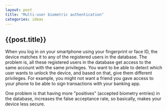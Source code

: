 ```yaml
---
layout: post
title: "Multi-user biometric authentication"
categories: ideas
---
```


<h2>{{post.title}}</h2>
When you log in on your smartphone using your fingerprint or face ID, the device matches it to any of the registered users in the database.
The problem is, all these registered users in the database get access to the same account with the same privileges.
You want to be able to detect which user wants to unlock the device, and based on that, give them different privileges.
For example, you might not want a friend you gave access to your phone to be able to sign transactions with your banking app.

One problem is that having more "positives" (accepted biometry entries) in the database, increases the false acceptance rate, so basically, makes your device less secure.
